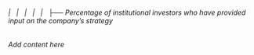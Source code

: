 ###### |   |   |   |   |   ├── Percentage of institutional investors who have provided input on the company’s strategy

*Add content here*